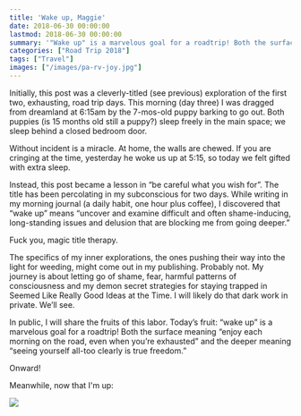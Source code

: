 ```yaml
---
title: 'Wake up, Maggie'
date: 2018-06-30 00:00:00
lastmod: 2018-06-30 00:00:00
summary: '"Wake up" is a marvelous goal for a roadtrip! Both the surface meaning “enjoy each morning on the road, even when you’re exhausted” and the deeper meaning “seeing yourself all-too clearly is true freedom.'
categories: ["Road Trip 2018"]
tags: ["Travel"]
images: ["/images/pa-rv-joy.jpg"]
---
```


Initially, this post was a cleverly-titled (see previous) exploration of the first two, exhausting, road trip days. This morning (day three) I was dragged from dreamland at 6:15am by the 7-mos-old puppy barking to go out. Both puppies (is 15 months old still a puppy?) sleep freely in the main space; we sleep behind a closed bedroom door.

Without incident is a miracle. At home, the walls are chewed. If you are cringing at the time, yesterday he woke us up at 5:15, so today we felt gifted with extra sleep.

Instead, this post became a lesson in “be careful what you wish for”. The title has been percolating in my subconscious for two days. While writing in my morning journal (a daily habit, one hour plus coffee), I discovered that “wake up” means “uncover and examine difficult and often shame-inducing, long-standing issues and delusion that are blocking me from going deeper.”

Fuck you, magic title therapy.

The specifics of my inner explorations, the ones pushing their way into the light for weeding, might come out in my publishing. Probably not. My journey is about letting go of shame, fear, harmful patterns of consciousness and my demon secret strategies for staying trapped in Seemed Like Really Good Ideas at the Time. I will likely do that dark work in private. We’ll see.

In public, I will share the fruits of this labor. Today’s fruit: “wake up” is a marvelous goal for a roadtrip! Both the surface meaning “enjoy each morning on the road, even when you’re exhausted” and the deeper meaning “seeing yourself all-too clearly is true freedom.”

Onward!

Meanwhile, now that I'm up:

![](/images/sleeping-doggos-rv.jpeg)
